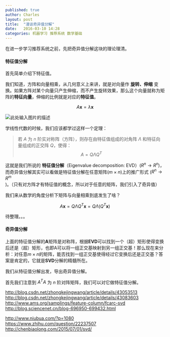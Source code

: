 ```yaml
---
published: true
author: Charles
layout: post
title:  "漫谈奇异值分解"
date:   2016-03-10 14:28
categories: 机器学习 推荐系统 数学基础
---
```


在进一步学习推荐系统之前，先把奇异值分解这块的理论理清。

#### 特征值分解
首先简单介绍下特征值。

我们知道，方阵和向量相乘，从几何意义上来讲，就是对向量作 **旋转、伸缩** 变换。如果方阵对某个向量只产生伸缩，而不产生旋转效果，那么这个向量就称为矩阵的**特征向量**，伸缩的比例就是对应的**特征值**。

$$A\mathbf{x} = \lambda \mathbf{x} \tag{1.1}$$

![此处输入图片的描述][1]

学线性代数的时候，我们应该都学过这样一个定理：

> 若 $A$ 为 $n$ 阶实对称阵（方阵），则存在由特征值组成的对角阵 $\Lambda$ 和特征向量组成的正交阵 $Q$，使得：    
$$A = Q\Lambda Q^T \tag{1.2}$$

这就是我们所说的 **特征值分解**（Eigenvalue decomposition: EVD）($R^n \rightarrow R^n$)，而奇异值分解其实可以看做是特征值分解在任意矩阵($m \times n$)上的推广形式 ($R^n \rightarrow R^m$)。（只有对方阵才有特征值的概念，所以对于任意的矩阵，我们引入了奇异值）

我们来从数学的角度分析下矩阵与向量相乘到底发生了啥？

$$A\mathbf{x} = Q\Lambda Q^T\mathbf{x} = Q\Lambda (Q^T\mathbf{x})$$

待整理。。。

#### 奇异值分解
上面的特征值分解的**A**矩阵是对称阵，根据**EVD**可以找到一个（超）矩形使得变换后还是（超）矩形，也即A可以将一组正交基映射到另一组正交基！那么现在来分析：对任意$m \times n$的矩阵，能否找到一组正交基使得经过它变换后还是正交基？答案是肯定的，它就是**SVD**分解的精髓所在。

我们从特征值分解出发，导出奇异值分解。

首先我们注意到 $A^TA$ 为 $n$ 阶对阵矩阵，我们可以对它做特征值分解。


http://blog.csdn.net/zhongkejingwang/article/details/43053513
http://blog.csdn.net/zhongkejingwang/article/details/43083603
http://www.ams.org/samplings/feature-column/fcarc-svd
http://blog.sciencenet.cn/blog-696950-699432.html

http://www.niubua.com/?p=1080
https://www.zhihu.com/question/22237507
http://chenbiaolong.com/2015/07/01/svd/


  [1]: http://7xjbdi.com1.z0.glb.clouddn.com/500px-Eigenvalue_equation.svg.png?imageView2/2/w/350